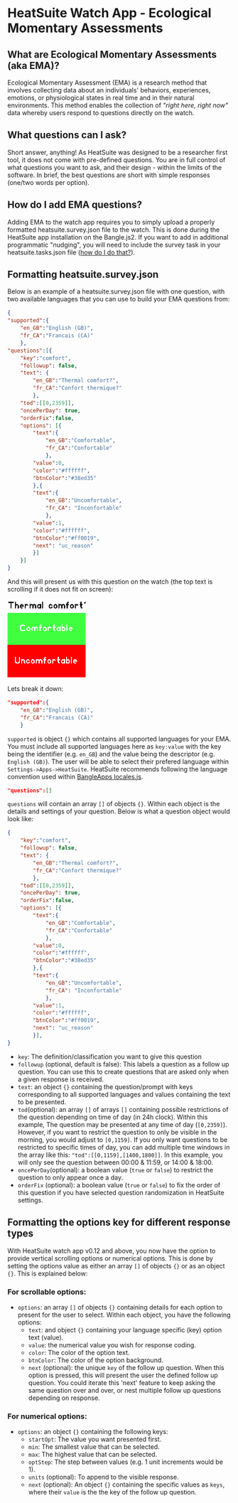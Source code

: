 # HeatSuite Watch App - Ecological Momentary Assessments

## What are Ecological Momentary Assessments (aka EMA)?

Ecological Momentary Assessment (EMA) is a research method that involves collecting data about an individuals' behaviors, experiences, emotions, or physiological states in real time and in their natural environments. This method enables the collection of *"right here, right now"* data whereby users respond to questions directly on the watch.

## What questions can I ask?

Short answer, anything! As HeatSuite was designed to be a researcher first tool, it does not come with pre-defined questions. You are in full control of what questions you want to ask, and their design - within the limits of the software. In brief, the best questions are short with simple responses (one/two words per option).

## How do I add EMA questions? 

Adding EMA to the watch app requires you to simply upload a properly formatted heatsuite.survey.json file to the watch. This is done during the HeatSuite app installation on the Bangle.js2. If you want to add in additional programmatic "nudging", you will need to include the survey task in your heatsuite.tasks.json file ([how do I do that?](watchapp-tasks.md)).

## Formatting heatsuite.survey.json

Below is an example of a heatsuite.survey.json file with one question, with two available languages that you can use to build your EMA questions from:

```json
{
"supported":{
    "en_GB":"English (GB)",
    "fr_CA":"Francais (CA)"
    },
"questions":[{
    "key":"comfort",
    "followup": false,
    "text": {
        "en_GB":"Thermal comfort?",
        "fr_CA":"Confort thermique?"
        },
    "tod":[[0,2359]],
    "oncePerDay": true,
    "orderFix":false,
    "options": [{
        "text":{
            "en_GB":"Comfortable",
            "fr_CA":"Confortable"
            },
        "value":0,
        "color":"#ffffff",
        "btnColor":"#38ed35"
        },{
        "text":{
            "en_GB":"Uncomfortable",
            "fr_CA": "Inconfortable"
            },
        "value":1,
        "color":"#ffffff",
        "btnColor":"#ff0019",
        "next": "uc_reason"
        }]
    }]
}
```
And this will present us with this question on the watch (the top text is scrolling if it does not fit on screen):

![HeatSuite EMA Example](../assets/heatsuite_ema_example.png)

Lets break it down:
```json
"supported":{
    "en_GB":"English (GB)",
    "fr_CA":"Francais (CA)"
    }
```
`supported` is object `{}` which contains all supported languages for your EMA. You must include all supported languages here as `key:value` with the key being the identifier (e.g. `en_GB`) and the value being the descriptor (e.g. `English (GB)`). The user will be able to select their prefered language within `Settings->Apps->HeatSuite`. HeatSuite recommends following the language convention used within [BangleApps locales.js](https://github.com/espruino/BangleApps/blob/master/apps/locale/locales.js).
```json
"questions":[]
```
`questions` will contain an array `[]` of objects `{}`. Within each object is the details and settings of your question. Below is what a question object would look like:

```json
{
    "key":"comfort",
    "followup": false,
    "text": {
        "en_GB":"Thermal comfort?",
        "fr_CA":"Confort thermique?"
        },
    "tod":[[0,2359]],
    "oncePerDay": true,
    "orderFix":false,
    "options": [{
        "text":{
            "en_GB":"Comfortable",
            "fr_CA":"Confortable"
            },
        "value":0,
        "color":"#ffffff",
        "btnColor":"#38ed35"
        },{
        "text":{
            "en_GB":"Uncomfortable",
            "fr_CA": "Inconfortable"
            },
        "value":1,
        "color":"#ffffff",
        "btnColor":"#ff0019",
        "next": "uc_reason"
        }],
}
```

* `key`: The definition/classification you want to give this question
* `followup` (optional, default is false): This labels a question as a follow up question. You can use this to create questions that are asked only when a given response is received.
* `text`: an object `{}` containing the question/prompt with keys corresponding to all supported languages and values containing the text to be presented.
* `tod`(optional): an array `[]` of arrays `[]` containing possible restrictions of the question depending on time of day (in 24h clock). Within this example, The question may be presented at any time of day (`[0,2359]`). However, if you want to restrict the question to only be visible in the morning, you would adjust to `[0,1159]`. If you only want questions to be restricted to specific times of day, you can add multiple time windows in the array like this: `"tod":[[0,1159],[1400,1800]]`. In this example, you will only see the question between 00:00 & 11:59, or 14:00 & 18:00.  
* `oncePerDay`(optional): a boolean value (`true` or `false`) to restrict the question to only appear once a day.
* `orderFix` (optional): a boolean value (`true` or `false`) to fix the order of this question if you have selected question randomization in HeatSuite settings.

## Formatting the options key for different response types

With HeatSuite watch app v0.12 and above, you now have the option to provide vertical scrolling options or numerical options. This is done by setting the options value as either an array `[]` of objects `{}` or as an object `{}`. This is explained below:

### For scrollable options:
* `options`: an array `[]` of objects `{}` containing details for each option to present for the user to select. Within each object, you have the following options:
    * `text`: and object `{}` containing your language specific (key) option text (value).
    * `value`: the numerical value you wish for response coding.
    * `color`: The color of the option text.
    * `btnColor`: The color of the option background.
    * `next` (optional): the unique `key` of the follow up question. When this option is pressed, this will present the user the defined follow up question. You could iterate this 'next' feature to keep asking the same question over and over, or nest multiple follow up questions depending on response.

### For numerical options:
* `options`: an object `{}` containing the following keys:
    * `startOpt`: The value you want presented first.
    * `min`: The smallest value that can be selected.
    * `max`: The highest value that can be selected.
    * `optStep`: The step between values (e.g. 1 unit increments would be 1).
    * `units` (optional): To append to the visible response.
    * `next` (optional): An object `{}` containing the specific values as `keys`, where their `value` is the the key of the follow up question.